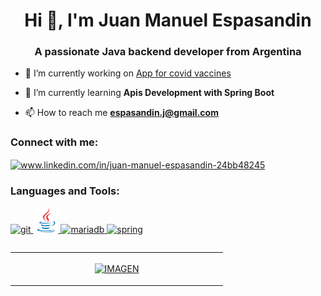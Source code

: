<h1 align="center">Hi 👋, I'm Juan Manuel Espasandin</h1>
<h3 align="center">A passionate Java backend developer from Argentina</h3>

- 🔭 I’m currently working on [App for covid vaccines](https://github.com/mastranga/Equipo29-Tema5.git)

- 🌱 I’m currently learning **Apis Development with Spring Boot**

- 📫 How to reach me **espasandin.j@gmail.com**

<h3 align="left">Connect with me:</h3>
<p align="left">
<a href="https://linkedin.com/in/www.linkedin.com/in/juan-manuel-espasandin-24bb48245" target="blank"><img align="center" src="https://raw.githubusercontent.com/rahuldkjain/github-profile-readme-generator/master/src/images/icons/Social/linked-in-alt.svg" alt="www.linkedin.com/in/juan-manuel-espasandin-24bb48245" height="30" width="40" /></a>
</p>

<h3 align="left">Languages and Tools:</h3>
<p align="left"> <a href="https://git-scm.com/" target="_blank" rel="noreferrer"> <img src="https://www.vectorlogo.zone/logos/git-scm/git-scm-icon.svg" alt="git" width="40" height="40"/> </a> <a href="https://www.java.com" target="_blank" rel="noreferrer"> <img src="https://raw.githubusercontent.com/devicons/devicon/master/icons/java/java-original.svg" alt="java" width="40" height="40"/> </a> <a href="https://mariadb.org/" target="_blank" rel="noreferrer"> <img src="https://www.vectorlogo.zone/logos/mariadb/mariadb-icon.svg" alt="mariadb" width="40" height="40"/> </a> <a href="https://spring.io/" target="_blank" rel="noreferrer"> <img src="https://www.vectorlogo.zone/logos/springio/springio-icon.svg" alt="spring" width="40" height="40"/> </a> </p>

<table align="left">
  <tr border="none">
    <td width="25%" align="center">
      <p align="center">
        <a href="(https://github.com/juanma877/Equipo29)" title="Ir a la fuente">
          <img align="center" width=100% src="[![1.png](https://i.postimg.cc/J7XdW2tB/1.png)](https://postimg.cc/ThRcVQVR)" alt="IMAGEN" />
        </a>
      </p>
    </td>
  </tr>
</table>

